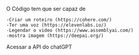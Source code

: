 O Código tem que ser capaz de

    -Criar um roteiro (https://cohere.com/) 
    -Ter uma voz (https://elevenlabs.io/) 
    -Legendar o video (https://www.assemblyai.com/)
    -mostra imagem (https://deepai.org/) 


Acessar a API do chatGPT 

